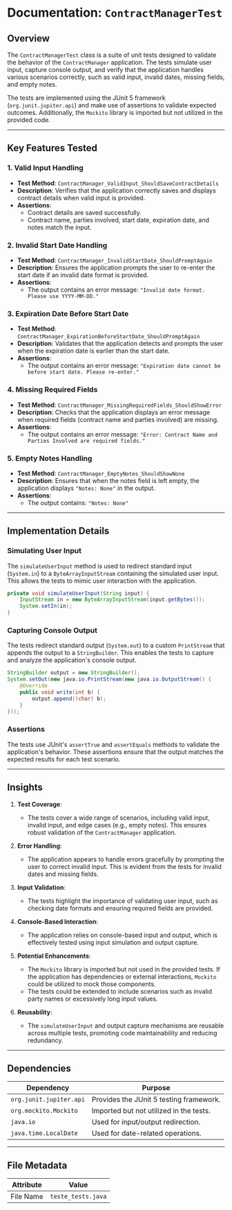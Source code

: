 # Documentation: `ContractManagerTest`

## Overview
The `ContractManagerTest` class is a suite of unit tests designed to validate the behavior of the `ContractManager` application. The tests simulate user input, capture console output, and verify that the application handles various scenarios correctly, such as valid input, invalid dates, missing fields, and empty notes.

The tests are implemented using the JUnit 5 framework (`org.junit.jupiter.api`) and make use of assertions to validate expected outcomes. Additionally, the `Mockito` library is imported but not utilized in the provided code.

---

## Key Features Tested

### 1. **Valid Input Handling**
   - **Test Method**: `ContractManager_ValidInput_ShouldSaveContractDetails`
   - **Description**: Verifies that the application correctly saves and displays contract details when valid input is provided.
   - **Assertions**:
     - Contract details are saved successfully.
     - Contract name, parties involved, start date, expiration date, and notes match the input.

### 2. **Invalid Start Date Handling**
   - **Test Method**: `ContractManager_InvalidStartDate_ShouldPromptAgain`
   - **Description**: Ensures the application prompts the user to re-enter the start date if an invalid date format is provided.
   - **Assertions**:
     - The output contains an error message: `"Invalid date format. Please use YYYY-MM-DD."`

### 3. **Expiration Date Before Start Date**
   - **Test Method**: `ContractManager_ExpirationBeforeStartDate_ShouldPromptAgain`
   - **Description**: Validates that the application detects and prompts the user when the expiration date is earlier than the start date.
   - **Assertions**:
     - The output contains an error message: `"Expiration date cannot be before start date. Please re-enter."`

### 4. **Missing Required Fields**
   - **Test Method**: `ContractManager_MissingRequiredFields_ShouldShowError`
   - **Description**: Checks that the application displays an error message when required fields (contract name and parties involved) are missing.
   - **Assertions**:
     - The output contains an error message: `"Error: Contract Name and Parties Involved are required fields."`

### 5. **Empty Notes Handling**
   - **Test Method**: `ContractManager_EmptyNotes_ShouldShowNone`
   - **Description**: Ensures that when the notes field is left empty, the application displays `"Notes: None"` in the output.
   - **Assertions**:
     - The output contains: `"Notes: None"`

---

## Implementation Details

### Simulating User Input
The `simulateUserInput` method is used to redirect standard input (`System.in`) to a `ByteArrayInputStream` containing the simulated user input. This allows the tests to mimic user interaction with the application.

```java
private void simulateUserInput(String input) {
    InputStream in = new ByteArrayInputStream(input.getBytes());
    System.setIn(in);
}
```

### Capturing Console Output
The tests redirect standard output (`System.out`) to a custom `PrintStream` that appends the output to a `StringBuilder`. This enables the tests to capture and analyze the application's console output.

```java
StringBuilder output = new StringBuilder();
System.setOut(new java.io.PrintStream(new java.io.OutputStream() {
    @Override
    public void write(int b) {
        output.append((char) b);
    }
}));
```

### Assertions
The tests use JUnit's `assertTrue` and `assertEquals` methods to validate the application's behavior. These assertions ensure that the output matches the expected results for each test scenario.

---

## Insights

1. **Test Coverage**:
   - The tests cover a wide range of scenarios, including valid input, invalid input, and edge cases (e.g., empty notes). This ensures robust validation of the `ContractManager` application.

2. **Error Handling**:
   - The application appears to handle errors gracefully by prompting the user to correct invalid input. This is evident from the tests for invalid dates and missing fields.

3. **Input Validation**:
   - The tests highlight the importance of validating user input, such as checking date formats and ensuring required fields are provided.

4. **Console-Based Interaction**:
   - The application relies on console-based input and output, which is effectively tested using input simulation and output capture.

5. **Potential Enhancements**:
   - The `Mockito` library is imported but not used in the provided tests. If the application has dependencies or external interactions, `Mockito` could be utilized to mock those components.
   - The tests could be extended to include scenarios such as invalid party names or excessively long input values.

6. **Reusability**:
   - The `simulateUserInput` and output capture mechanisms are reusable across multiple tests, promoting code maintainability and reducing redundancy.

---

## Dependencies

| Dependency                | Purpose                                      |
|---------------------------|----------------------------------------------|
| `org.junit.jupiter.api`   | Provides the JUnit 5 testing framework.      |
| `org.mockito.Mockito`     | Imported but not utilized in the tests.      |
| `java.io`                 | Used for input/output redirection.           |
| `java.time.LocalDate`     | Used for date-related operations.            |

---

## File Metadata

| Attribute   | Value               |
|-------------|---------------------|
| File Name   | `teste_tests.java`  |
